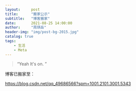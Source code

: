 ```yaml
---
layout:     post
title:      "搬家公示"
subtitle:   "博客搬家"
date:       2021-08-25 14:00:00
author:     "周琪岳"
header-img: "img/post-bg-2015.jpg"
catalog: true
tags:
    - 生活
    - Meta
---
```


> “Yeah It's on. ”

博客已搬家至：

https://blog.csdn.net/qq_49686566?spm=1001.2101.3001.5343
